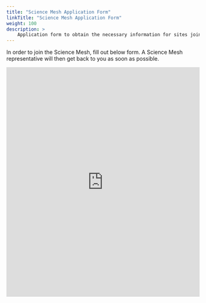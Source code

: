 ```yaml
---
title: "Science Mesh Application Form"
linkTitle: "Science Mesh Application Form"
weight: 100
description: >
    Application form to obtain the necessary information for sites joining the Science Mesh
---
```

In order to join the Science Mesh, fill out below form. A Science Mesh representative will then get back to you as soon as possible.

<iframe id="" allowtransparency="true" allowfullscreen="true" src="https://form.jotform.com/220113776070043" frameborder="0" style="width: 1px; min-width:100%; height:600px; border:none;"></iframe>
